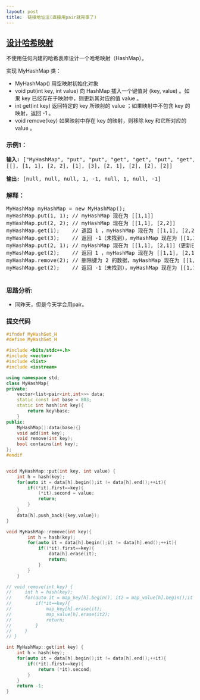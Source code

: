 ```yaml
---
layout: post
title:  链接地址法(直接用pair就完事了)
---
```


## [设计哈希映射](https://leetcode-cn.com/problems/design-hashmap/)

不使用任何内建的哈希表库设计一个哈希映射（HashMap）。

实现 MyHashMap 类：

- MyHashMap() 用空映射初始化对象
- void put(int key, int value) 向 HashMap 插入一个键值对 (key, value) 。如果 key 已经存在于映射中，则更新其对应的值 value 。
- int get(int key) 返回特定的 key 所映射的 value ；如果映射中不包含 key 的映射，返回 -1 。
- void remove(key) 如果映射中存在 key 的映射，则移除 key 和它所对应的 value 。

### 示例1：
<pre>
<strong>输入:</strong> ["MyHashMap", "put", "put", "get", "get", "put", "get", "remove", "get"]
[[], [1, 1], [2, 2], [1], [3], [2, 1], [2], [2], [2]]

<strong>输出:</strong> [null, null, null, 1, -1, null, 1, null, -1]
</pre>

### 解释：
<pre>
MyHashMap myHashMap = new MyHashMap();
myHashMap.put(1, 1); // myHashMap 现在为 [[1,1]]
myHashMap.put(2, 2); // myHashMap 现在为 [[1,1], [2,2]]
myHashMap.get(1);    // 返回 1 ，myHashMap 现在为 [[1,1], [2,2]]
myHashMap.get(3);    // 返回 -1（未找到），myHashMap 现在为 [[1,1], [2,2]]
myHashMap.put(2, 1); // myHashMap 现在为 [[1,1], [2,1]]（更新已有的值）
myHashMap.get(2);    // 返回 1 ，myHashMap 现在为 [[1,1], [2,1]]
myHashMap.remove(2); // 删除键为 2 的数据，myHashMap 现在为 [[1,1]]
myHashMap.get(2);    // 返回 -1（未找到），myHashMap 现在为 [[1,1]]

</pre>

### 思路分析:

- 同昨天，但是今天学会用pair。

### 提交代码

```C++
#ifndef MyHashSet_H
#define MyHashSet_H

#include <bits/stdc++.h>
#include <vector>
#include <list>
#include <iostream>

using namespace std;
class MyHashMap{
private:
    vector<list<pair<int,int>>> data;
    static const int base = 803;
    static int hash(int key){
        return key%base;
    }
public:
    MyHashMap():data(base){}
    void add(int key);
    void remove(int key);
    bool contains(int key);
};
#endif


void MyHashMap::put(int key, int value) {
    int h = hash(key);
    for(auto it = data[h].begin();it != data[h].end();++it){
        if((*it).first==key){
            (*it).second = value;
            return;
        }
    }
    data[h].push_back({key,value});
}

void MyHashMap::remove(int key){
        int h = hash(key);
        for(auto it = data[h].begin();it != data[h].end();++it){
            if((*it).first==key){
                data[h].erase(it);
                return;
            }
        }
    }

// void remove(int key) {
//     int h = hash(key);
//     for(auto it = map_key[h].begin(), it2 = map_value[h].begin();it != map_key[h].end();++it,++it2){
//         if(*it==key){
//             map_key[h].erase(it);
//             map_value[h].erase(it2);
//             return;
//         }
//     }    
// }

int MyHashMap::get(int key) {
    int h = hash(key);
    for(auto it = data[h].begin();it != data[h].end();++it){
        if((*it).first==key){
            return (*it).second;
        }
    }
    return -1;
}
```

